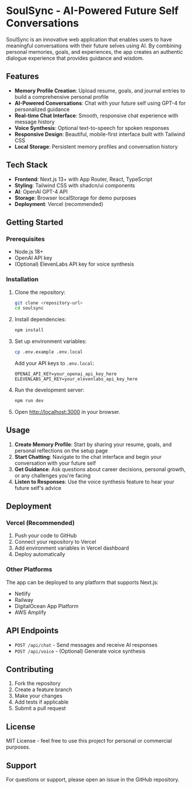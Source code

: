 # SoulSync - AI-Powered Future Self Conversations

SoulSync is an innovative web application that enables users to have meaningful conversations with their future selves using AI. By combining personal memories, goals, and experiences, the app creates an authentic dialogue experience that provides guidance and wisdom.

## Features

- **Memory Profile Creation**: Upload resume, goals, and journal entries to build a comprehensive personal profile
- **AI-Powered Conversations**: Chat with your future self using GPT-4 for personalized guidance
- **Real-time Chat Interface**: Smooth, responsive chat experience with message history
- **Voice Synthesis**: Optional text-to-speech for spoken responses
- **Responsive Design**: Beautiful, mobile-first interface built with Tailwind CSS
- **Local Storage**: Persistent memory profiles and conversation history

## Tech Stack

- **Frontend**: Next.js 13+ with App Router, React, TypeScript
- **Styling**: Tailwind CSS with shadcn/ui components
- **AI**: OpenAI GPT-4 API
- **Storage**: Browser localStorage for demo purposes
- **Deployment**: Vercel (recommended)

## Getting Started

### Prerequisites

- Node.js 18+ 
- OpenAI API key
- (Optional) ElevenLabs API key for voice synthesis

### Installation

1. Clone the repository:
   ```bash
   git clone <repository-url>
   cd soulsync
   ```

2. Install dependencies:
   ```bash
   npm install
   ```

3. Set up environment variables:
   ```bash
   cp .env.example .env.local
   ```
   
   Add your API keys to `.env.local`:
   ```
   OPENAI_API_KEY=your_openai_api_key_here
   ELEVENLABS_API_KEY=your_elevenlabs_api_key_here
   ```

4. Run the development server:
   ```bash
   npm run dev
   ```

5. Open [http://localhost:3000](http://localhost:3000) in your browser.

## Usage

1. **Create Memory Profile**: Start by sharing your resume, goals, and personal reflections on the setup page
2. **Start Chatting**: Navigate to the chat interface and begin your conversation with your future self
3. **Get Guidance**: Ask questions about career decisions, personal growth, or any challenges you're facing
4. **Listen to Responses**: Use the voice synthesis feature to hear your future self's advice

## Deployment

### Vercel (Recommended)

1. Push your code to GitHub
2. Connect your repository to Vercel
3. Add environment variables in Vercel dashboard
4. Deploy automatically

### Other Platforms

The app can be deployed to any platform that supports Next.js:
- Netlify
- Railway
- DigitalOcean App Platform
- AWS Amplify

## API Endpoints

- `POST /api/chat` - Send messages and receive AI responses
- `POST /api/voice` - (Optional) Generate voice synthesis

## Contributing

1. Fork the repository
2. Create a feature branch
3. Make your changes
4. Add tests if applicable
5. Submit a pull request

## License

MIT License - feel free to use this project for personal or commercial purposes.

## Support

For questions or support, please open an issue in the GitHub repository.